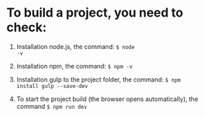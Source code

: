 # To build a project, you need to check:

1. Installation node.js, the command: 
   <code>$ node -v</code>

2. Installation npm, the command:
   <code>$ npm -v</code>

3. Installation gulp to the project folder, the command:
   <code>$ npm install gulp --save-dev</code>

4. To start the project build (the browser opens automatically), the command
   <code>$ npm run dev</code>